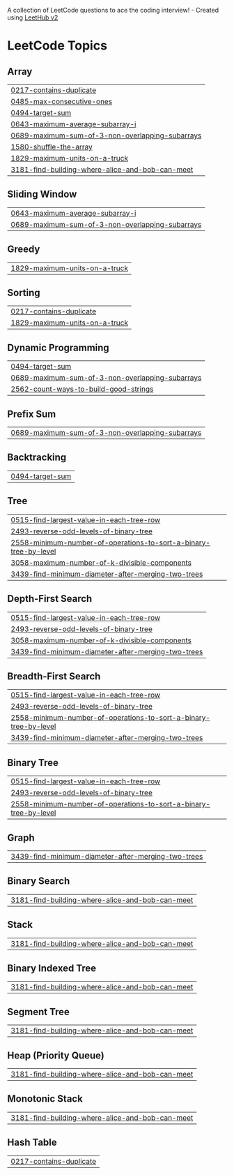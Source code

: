 A collection of LeetCode questions to ace the coding interview! - Created using [LeetHub v2](https://github.com/arunbhardwaj/LeetHub-2.0)
<!---LeetCode Topics Start-->
# LeetCode Topics
## Array
|  |
| ------- |
| [0217-contains-duplicate](https://github.com/FarheenSayed/leetcode/tree/master/0217-contains-duplicate) |
| [0485-max-consecutive-ones](https://github.com/FarheenSayed/leetcode/tree/master/0485-max-consecutive-ones) |
| [0494-target-sum](https://github.com/FarheenSayed/leetcode/tree/master/0494-target-sum) |
| [0643-maximum-average-subarray-i](https://github.com/FarheenSayed/leetcode/tree/master/0643-maximum-average-subarray-i) |
| [0689-maximum-sum-of-3-non-overlapping-subarrays](https://github.com/FarheenSayed/leetcode/tree/master/0689-maximum-sum-of-3-non-overlapping-subarrays) |
| [1580-shuffle-the-array](https://github.com/FarheenSayed/leetcode/tree/master/1580-shuffle-the-array) |
| [1829-maximum-units-on-a-truck](https://github.com/FarheenSayed/leetcode/tree/master/1829-maximum-units-on-a-truck) |
| [3181-find-building-where-alice-and-bob-can-meet](https://github.com/FarheenSayed/leetcode/tree/master/3181-find-building-where-alice-and-bob-can-meet) |
## Sliding Window
|  |
| ------- |
| [0643-maximum-average-subarray-i](https://github.com/FarheenSayed/leetcode/tree/master/0643-maximum-average-subarray-i) |
| [0689-maximum-sum-of-3-non-overlapping-subarrays](https://github.com/FarheenSayed/leetcode/tree/master/0689-maximum-sum-of-3-non-overlapping-subarrays) |
## Greedy
|  |
| ------- |
| [1829-maximum-units-on-a-truck](https://github.com/FarheenSayed/leetcode/tree/master/1829-maximum-units-on-a-truck) |
## Sorting
|  |
| ------- |
| [0217-contains-duplicate](https://github.com/FarheenSayed/leetcode/tree/master/0217-contains-duplicate) |
| [1829-maximum-units-on-a-truck](https://github.com/FarheenSayed/leetcode/tree/master/1829-maximum-units-on-a-truck) |
## Dynamic Programming
|  |
| ------- |
| [0494-target-sum](https://github.com/FarheenSayed/leetcode/tree/master/0494-target-sum) |
| [0689-maximum-sum-of-3-non-overlapping-subarrays](https://github.com/FarheenSayed/leetcode/tree/master/0689-maximum-sum-of-3-non-overlapping-subarrays) |
| [2562-count-ways-to-build-good-strings](https://github.com/FarheenSayed/leetcode/tree/master/2562-count-ways-to-build-good-strings) |
## Prefix Sum
|  |
| ------- |
| [0689-maximum-sum-of-3-non-overlapping-subarrays](https://github.com/FarheenSayed/leetcode/tree/master/0689-maximum-sum-of-3-non-overlapping-subarrays) |
## Backtracking
|  |
| ------- |
| [0494-target-sum](https://github.com/FarheenSayed/leetcode/tree/master/0494-target-sum) |
## Tree
|  |
| ------- |
| [0515-find-largest-value-in-each-tree-row](https://github.com/FarheenSayed/leetcode/tree/master/0515-find-largest-value-in-each-tree-row) |
| [2493-reverse-odd-levels-of-binary-tree](https://github.com/FarheenSayed/leetcode/tree/master/2493-reverse-odd-levels-of-binary-tree) |
| [2558-minimum-number-of-operations-to-sort-a-binary-tree-by-level](https://github.com/FarheenSayed/leetcode/tree/master/2558-minimum-number-of-operations-to-sort-a-binary-tree-by-level) |
| [3058-maximum-number-of-k-divisible-components](https://github.com/FarheenSayed/leetcode/tree/master/3058-maximum-number-of-k-divisible-components) |
| [3439-find-minimum-diameter-after-merging-two-trees](https://github.com/FarheenSayed/leetcode/tree/master/3439-find-minimum-diameter-after-merging-two-trees) |
## Depth-First Search
|  |
| ------- |
| [0515-find-largest-value-in-each-tree-row](https://github.com/FarheenSayed/leetcode/tree/master/0515-find-largest-value-in-each-tree-row) |
| [2493-reverse-odd-levels-of-binary-tree](https://github.com/FarheenSayed/leetcode/tree/master/2493-reverse-odd-levels-of-binary-tree) |
| [3058-maximum-number-of-k-divisible-components](https://github.com/FarheenSayed/leetcode/tree/master/3058-maximum-number-of-k-divisible-components) |
| [3439-find-minimum-diameter-after-merging-two-trees](https://github.com/FarheenSayed/leetcode/tree/master/3439-find-minimum-diameter-after-merging-two-trees) |
## Breadth-First Search
|  |
| ------- |
| [0515-find-largest-value-in-each-tree-row](https://github.com/FarheenSayed/leetcode/tree/master/0515-find-largest-value-in-each-tree-row) |
| [2493-reverse-odd-levels-of-binary-tree](https://github.com/FarheenSayed/leetcode/tree/master/2493-reverse-odd-levels-of-binary-tree) |
| [2558-minimum-number-of-operations-to-sort-a-binary-tree-by-level](https://github.com/FarheenSayed/leetcode/tree/master/2558-minimum-number-of-operations-to-sort-a-binary-tree-by-level) |
| [3439-find-minimum-diameter-after-merging-two-trees](https://github.com/FarheenSayed/leetcode/tree/master/3439-find-minimum-diameter-after-merging-two-trees) |
## Binary Tree
|  |
| ------- |
| [0515-find-largest-value-in-each-tree-row](https://github.com/FarheenSayed/leetcode/tree/master/0515-find-largest-value-in-each-tree-row) |
| [2493-reverse-odd-levels-of-binary-tree](https://github.com/FarheenSayed/leetcode/tree/master/2493-reverse-odd-levels-of-binary-tree) |
| [2558-minimum-number-of-operations-to-sort-a-binary-tree-by-level](https://github.com/FarheenSayed/leetcode/tree/master/2558-minimum-number-of-operations-to-sort-a-binary-tree-by-level) |
## Graph
|  |
| ------- |
| [3439-find-minimum-diameter-after-merging-two-trees](https://github.com/FarheenSayed/leetcode/tree/master/3439-find-minimum-diameter-after-merging-two-trees) |
## Binary Search
|  |
| ------- |
| [3181-find-building-where-alice-and-bob-can-meet](https://github.com/FarheenSayed/leetcode/tree/master/3181-find-building-where-alice-and-bob-can-meet) |
## Stack
|  |
| ------- |
| [3181-find-building-where-alice-and-bob-can-meet](https://github.com/FarheenSayed/leetcode/tree/master/3181-find-building-where-alice-and-bob-can-meet) |
## Binary Indexed Tree
|  |
| ------- |
| [3181-find-building-where-alice-and-bob-can-meet](https://github.com/FarheenSayed/leetcode/tree/master/3181-find-building-where-alice-and-bob-can-meet) |
## Segment Tree
|  |
| ------- |
| [3181-find-building-where-alice-and-bob-can-meet](https://github.com/FarheenSayed/leetcode/tree/master/3181-find-building-where-alice-and-bob-can-meet) |
## Heap (Priority Queue)
|  |
| ------- |
| [3181-find-building-where-alice-and-bob-can-meet](https://github.com/FarheenSayed/leetcode/tree/master/3181-find-building-where-alice-and-bob-can-meet) |
## Monotonic Stack
|  |
| ------- |
| [3181-find-building-where-alice-and-bob-can-meet](https://github.com/FarheenSayed/leetcode/tree/master/3181-find-building-where-alice-and-bob-can-meet) |
## Hash Table
|  |
| ------- |
| [0217-contains-duplicate](https://github.com/FarheenSayed/leetcode/tree/master/0217-contains-duplicate) |
<!---LeetCode Topics End-->